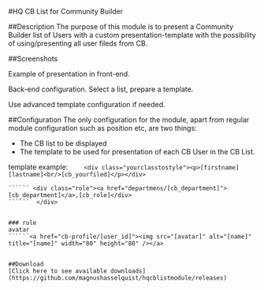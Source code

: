 #HQ CB List for Community Builder

##Description
The purpose of this module is to present a Community Builder list of Users with a custom presentation-template with the possibility of using/presenting all user fileds from CB.

##Screenshots

Example of presentation in front-end.

Back-end configuration. Select a list, prepare a template.

Use advanced template configuration if needed.

##Configuration
The only configuration for the module, apart from regular module configuration such as position etc, are two things:
* The CB list to be displayed
* The template to be used for presentation of each CB User in the CB List.

template example:
``````    <div class="yourclasstostyle"><p>[firstname] [lastname]<br/>[cb_yourfiled]</p></div>``````

`````` <div class="yourclasstostyle">[avatar]<br /> <a href="cb-profile/[user_id]">[Name]</a>
`````` <div class="role"><a href="departmens/[cb_department]">[cb_department]</a>,[cb_role]</div>
``````  </div>


### rule
avatar
``````<a href="cb-profile/[user_id]"><img src="[avatar]" alt="[name]" title="[name]" width="80" height="80" /></a>


##Download
[Click here to see available downloads](https://github.com/magnushasselquist/hqcblistmodule/releases)
